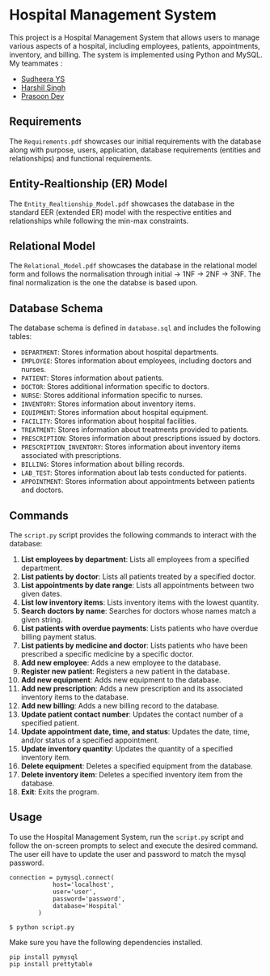 # Hospital Management System

This project is a Hospital Management System that allows users to manage various aspects of a hospital, including employees, patients, appointments, inventory, and billing. The system is implemented using Python and MySQL. My teammates :
- [Sudheera YS](https://github.com/DheeruYS)
- [Harshil Singh](https://github.com/haxxxil)
- [Prasoon Dev](https://github.com/prasoondev)

## Requirements
The `Requirements.pdf` showcases our initial requirements with the database along with purpose, users, application, database requirements (entities and relationships) and functional requirements.

## Entity-Realtionship (ER) Model
The `Entity_Realtionship_Model.pdf` showcases the database in the standard EER (extended ER) model with the respective entities and relationships while following the min-max constraints.

## Relational Model
The `Relational_Model.pdf` showcases the database in the relational model form and follows the normalisation through initial -> 1NF -> 2NF -> 3NF.
The final normalization is the one the databse is based upon.

## Database Schema

The database schema is defined in `database.sql` and includes the following tables:

- `DEPARTMENT`: Stores information about hospital departments.
- `EMPLOYEE`: Stores information about employees, including doctors and nurses.
- `PATIENT`: Stores information about patients.
- `DOCTOR`: Stores additional information specific to doctors.
- `NURSE`: Stores additional information specific to nurses.
- `INVENTORY`: Stores information about inventory items.
- `EQUIPMENT`: Stores information about hospital equipment.
- `FACILITY`: Stores information about hospital facilities.
- `TREATMENT`: Stores information about treatments provided to patients.
- `PRESCRIPTION`: Stores information about prescriptions issued by doctors.
- `PRESCRIPTION_INVENTORY`: Stores information about inventory items associated with prescriptions.
- `BILLING`: Stores information about billing records.
- `LAB_TEST`: Stores information about lab tests conducted for patients.
- `APPOINTMENT`: Stores information about appointments between patients and doctors.

## Commands

The `script.py` script provides the following commands to interact with the database:

1. **List employees by department**: Lists all employees from a specified department.
2. **List patients by doctor**: Lists all patients treated by a specified doctor.
3. **List appointments by date range**: Lists all appointments between two given dates.
4. **List low inventory items**: Lists inventory items with the lowest quantity.
5. **Search doctors by name**: Searches for doctors whose names match a given string.
6. **List patients with overdue payments**: Lists patients who have overdue billing payment status.
7. **List patients by medicine and doctor**: Lists patients who have been prescribed a specific medicine by a specific doctor.
8. **Add new employee**: Adds a new employee to the database.
9. **Register new patient**: Registers a new patient in the database.
10. **Add new equipment**: Adds new equipment to the database.
11. **Add new prescription**: Adds a new prescription and its associated inventory items to the database.
12. **Add new billing**: Adds a new billing record to the database.
13. **Update patient contact number**: Updates the contact number of a specified patient.
14. **Update appointment date, time, and status**: Updates the date, time, and/or status of a specified appointment.
15. **Update inventory quantity**: Updates the quantity of a specified inventory item.
16. **Delete equipment**: Deletes a specified equipment from the database.
17. **Delete inventory item**: Deletes a specified inventory item from the database.
18. **Exit**: Exits the program.

## Usage

To use the Hospital Management System, run the `script.py` script and follow the on-screen prompts to select and execute the desired command.
The user eill have to update the user and password to match the mysql password.
```
connection = pymysql.connect(
            host='localhost',
            user='user',
            password='password',
            database='Hospital'
        )
```

```
$ python script.py
```

Make sure you have the following dependencies installed.
```
pip install pymysql
pip install prettytable
```
